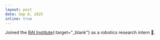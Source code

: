 ```yaml
---
layout: post
date: Sep 8, 2025
inline: true
---
```


Joined the [RAI Institute](https://rai-inst.com/){:target="_blank"} as a robotics research intern 🎉.